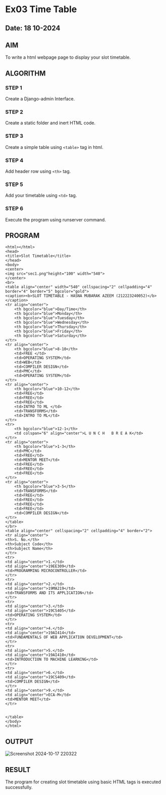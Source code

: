 # Ex03 Time Table
## Date: 18 10-2024

## AIM
To write a html webpage page to display your slot timetable.

## ALGORITHM
### STEP 1
Create a Django-admin Interface.

### STEP 2
Create a static folder and inert HTML code.

### STEP 3
Create a simple table using ```<table>``` tag in html.

### STEP 4
Add header row using ```<th>``` tag.

### STEP 5
Add your timetable using ```<td>``` tag.

### STEP 6
Execute the program using runserver command.

## PROGRAM
```
<html></html>
<head>
<title>Slot Timetable</title>
</head>
<body>
<center>
<img src="sec1.png"height="100" width="540">
</center>
<br>
<table align="center" width="540" cellspacing="2" cellpadding="4" border="4" border="5" bgcolor="gold">
<caption><b>SLOT TIMETABLE - HASNA MUBARAK AZEEM (212223240052)</b></caption>
<tr align="center">
	<th bgcolor="blue">Day/Time</th>
	<th bgcolor="blue">Monday</th>
	<th bgcolor="blue">Tuesday</th>
	<th bgcolor="blue">Wednesday</th>
	<th bgcolor="blue">Thursday</th>
	<th bgcolor="blue">Friday</th>
    <th bgcolor="blue">Saturday</th>
</tr>
<tr align="center">
	<th bgcolor="blue">8-10</th>
	<td>FREE </td>
	<td>OPERATING SYSTEM</td>
	<td>WEB</td>
	<td>COMPILER DESIGN</td>
	<td>PMC</td>
    <td>OPERATING SYSTEM</td>
</tr>
<tr align="center">
	<th bgcolor="blue">10-12</th>
	<td>FREE</td>
	<td>FREE</td>
	<td>FREE</td>
	<td>INTRO TO ML </td>
	<td>TRANSFORMS</td>
    <td>INTRO TO ML</td>
</tr>
<tr>
	<th bgcolor="blue">12-1</th>
	<td colspan="6" align="center">L U N C H   B R E A K</td>
</tr>
<tr align="center">
	<th bgcolor="blue">1-3</th>
	<td>PMC</td>
	<td>FREE</td>
	<td>MENTOR MEET</td>
	<td>FREE</td>
	<td>FREE</td>
    <td>FREE</td>
</tr>
<tr align="center">
	<th bgcolor="blue">3-5</th>
	<td>TRANSFORMS</td>
	<td>FREE</td>
	<td>FREE</td>
	<td>FREE</td>
	<td>FREE</td>
    <td>COMPILER DESIGN</td>
</tr>
</table>
</br>
<table align="center" cellspacing="2" cellpadding="4" border="2">
<tr align="center">
<th>S. No.</th>
<th>Subject Code</th>
<th>Subject Name</th>
</tr>
<tr>
<td align="center">1.</td>
<td align="center">19EE309</td>
<td>PROGRAMMING MICROCONTROLLER</td>
</tr>
<tr>
<td align="center">2.</td>
<td align="center">19MA219</td>
<td>TRANSFORMS AND ITS APPLICATION</td>
</tr>
<tr>
<td align="center">3.</td>
<td align="center">19CS405</td>
<td>OPERATING SYSTEM</td>
</tr>
<tr>
<td align="center">4.</td>
<td align="center">19AI414</td>
<td>FUNDAMENTALS OF WEB APPLICATION DEVELOPMENT</td>
</tr>
<tr>
<td align="center">5.</td>
<td align="center">19AI410</td>
<td>INTRODUCTION TO MACHINE LEARNING</td>
</tr>
<tr>
<td align="center">6.</td>
<td align="center">19CS409</td>
<td>COMPILER DESIGN</td>
</tr>
<td align="center">9.</td>
<td align="center">ECA-M</td>
<td>MENTOR MEET</td>
</tr>


</table>
</body>
</html>
```

## OUTPUT
![Screenshot 2024-10-17 220322](https://github.com/user-attachments/assets/c0fdf97d-98ee-475f-b2a4-54e541435c05)

## RESULT
The program for creating slot timetable using basic HTML tags is executed successfully.
